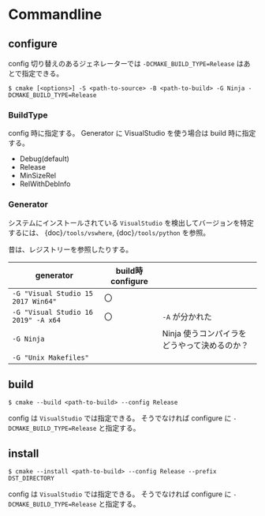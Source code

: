 # Commandline

## configure

config 切り替えのあるジェネレーターでは `-DCMAKE_BUILD_TYPE=Release` はあとで指定できる。

```
$ cmake [<options>] -S <path-to-source> -B <path-to-build> -G Ninja -DCMAKE_BUILD_TYPE=Release
```

### BuildType

config 時に指定する。
Generator に VisualStudio を使う場合は build 時に指定する。

* Debug(default)
* Release
* MinSizeRel 
* RelWithDebInfo 

### Generator

システムにインストールされている `VisualStudio` を検出してバージョンを特定するには、
{doc}`/tools/vswhere`, {doc}`/tools/python` を参照。

昔は、レジストリーを参照したりする。

| generator                           | build時configure |                                              |
|-------------------------------------|------------------|----------------------------------------------|
| `-G "Visual Studio 15 2017 Win64"`  | 〇               |                                              |
| `-G "Visual Studio 16 2019" -A x64` | 〇               | `-A` が分かれた                              |
| `-G Ninja`                          |                  | Ninja 使うコンパイラをどうやって決めるのか？ |
| `-G "Unix Makefiles"`               |                  |                                              |

## build

```
$ cmake --build <path-to-build> --config Release
```

config は `VisualStudio` では指定できる。
そうでなければ configure に `-DCMAKE_BUILD_TYPE=Release` と指定する。

## install

```
$ cmake --install <path-to-build> --config Release --prefix DST_DIRECTORY
```

config は `VisualStudio` では指定できる。
そうでなければ configure に `-DCMAKE_BUILD_TYPE=Release` と指定する。
